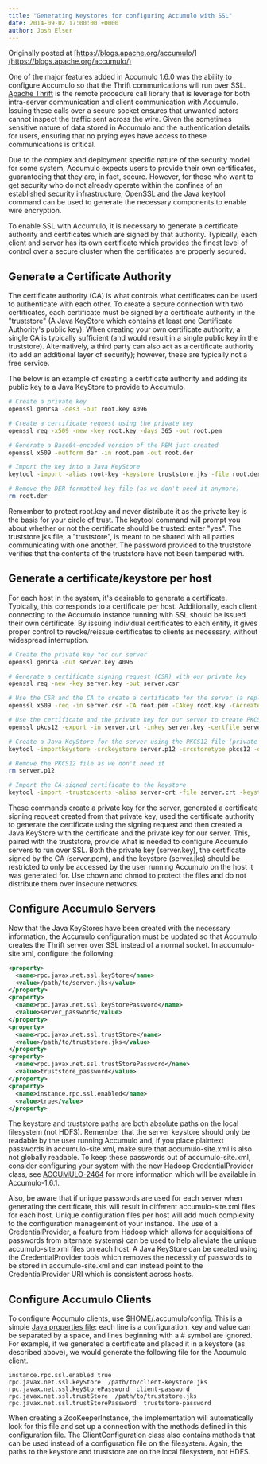 ```yaml
---
title: "Generating Keystores for configuring Accumulo with SSL"
date: 2014-09-02 17:00:00 +0000
author: Josh Elser
---
```


Originally posted at [https://blogs.apache.org/accumulo/](https://blogs.apache.org/accumulo/)

One of the major features added in Accumulo 1.6.0 was the ability to configure Accumulo so that the Thrift communications will run over SSL. [Apache Thrift][thrift] is the remote procedure call library that is leverage for both intra-server communication and client communication with Accumulo. Issuing these calls over a secure socket ensures that unwanted actors cannot inspect the traffic sent across the wire. Given the sometimes sensitive nature of data stored in Accumulo and the authentication details for users, ensuring that no prying eyes have access to these communications is critical.

Due to the complex and deployment specific nature of the security model for some system, Accumulo expects users to provide their own certificates, guaranteeing that they are, in fact, secure. However, for those who want to get security who do not already operate within the confines of an established security infrastructure, OpenSSL and the Java keytool command can be used to generate the necessary components to enable wire encryption.

To enable SSL with Accumulo, it is necessary to generate a certificate authority and certificates which are signed by that authority. Typically, each client and server has its own certificate which provides the finest level of control over a secure cluster when the certificates are properly secured.

## Generate a Certificate Authority

The certificate authority (CA) is what controls what certificates can be used to authenticate with each other. To create a secure connection with two certificates, each certificate must be signed by a certificate authority in the "truststore" (A Java KeyStore which contains at least one Certificate Authority's public key). When creating your own certificate authority, a single CA is typically sufficient (and would result in a single public key in the truststore). Alternatively, a third party can also act as a certificate authority (to add an additional layer of security); however, these are typically not a free service.

The below is an example of creating a certificate authority and adding its public key to a Java KeyStore to provide to Accumulo.

```bash
# Create a private key
openssl genrsa -des3 -out root.key 4096

# Create a certificate request using the private key
openssl req -x509 -new -key root.key -days 365 -out root.pem

# Generate a Base64-encoded version of the PEM just created
openssl x509 -outform der -in root.pem -out root.der

# Import the key into a Java KeyStore
keytool -import -alias root-key -keystore truststore.jks -file root.der

# Remove the DER formatted key file (as we don't need it anymore)
rm root.der
```

Remember to protect root.key and never distribute it as the private key is the basis for your circle of trust. The keytool command will prompt you about whether or not the certificate should be trusted: enter "yes". The truststore.jks file, a "truststore", is meant to be shared with all parties communicating with one another. The password provided to the truststore verifies that the contents of the truststore have not been tampered with.

## Generate a certificate/keystore per host

For each host in the system, it's desirable to generate a certificate. Typically, this corresponds to a certificate per host. Additionally, each client connecting to the Accumulo instance running with SSL should be issued their own certificate. By issuing individual certificates to each entity, it gives proper control to revoke/reissue certificates to clients as necessary, without widespread interruption.

```bash
# Create the private key for our server
openssl genrsa -out server.key 4096

# Generate a certificate signing request (CSR) with our private key
openssl req -new -key server.key -out server.csr

# Use the CSR and the CA to create a certificate for the server (a reply to the CSR)
openssl x509 -req -in server.csr -CA root.pem -CAkey root.key -CAcreateserial -out server.crt -days 365

# Use the certificate and the private key for our server to create PKCS12 file
openssl pkcs12 -export -in server.crt -inkey server.key -certfile server.crt -name 'server-key' -out server.p12

# Create a Java KeyStore for the server using the PKCS12 file (private key)
keytool -importkeystore -srckeystore server.p12 -srcstoretype pkcs12 -destkeystore server.jks -deststoretype JKS

# Remove the PKCS12 file as we don't need it
rm server.p12

# Import the CA-signed certificate to the keystore
keytool -import -trustcacerts -alias server-crt -file server.crt -keystore server.jks
```

These commands create a private key for the server, generated a certificate signing request created from that private key, used the certificate authority to generate the certificate using the signing request and then created a Java KeyStore with the certificate and the private key for our server. This, paired with the truststore, provide what is needed to configure Accumulo servers to run over SSL. Both the private key (server.key), the certificate signed by the CA (server.pem), and the keystore (server.jks) should be restricted to only be accessed by the user running Accumulo on the host it was generated for. Use chown and chmod to protect the files and do not distribute them over insecure networks.

## Configure Accumulo Servers

Now that the Java KeyStores have been created with the necessary information, the Accumulo configuration must be updated so that Accumulo creates the Thrift server over SSL instead of a normal socket. In accumulo-site.xml, configure the following:

```xml
<property>
  <name>rpc.javax.net.ssl.keyStore</name>
  <value>/path/to/server.jks</value>
</property>
<property>
  <name>rpc.javax.net.ssl.keyStorePassword</name>
  <value>server_password</value>
</property>
<property>
  <name>rpc.javax.net.ssl.trustStore</name>
  <value>/path/to/truststore.jks</value>
</property>
<property>
  <name>rpc.javax.net.ssl.trustStorePassword</name>
  <value>truststore_password</value>
</property>
<property>
  <name>instance.rpc.ssl.enabled</name>
  <value>true</value>
</property>
```

The keystore and truststore paths are both absolute paths on the local filesystem (not HDFS). Remember that the server keystore should only be readable by the user running Accumulo and, if you place plaintext passwords in accumulo-site.xml, make sure that accumulo-site.xml is also not globally readable. To keep these passwords out of accumulo-site.xml, consider configuring your system with the new Hadoop CredentialProvider class, see [ACCUMULO-2464][accumulo-2464] for more information which will be available in Accumulo-1.6.1.

Also, be aware that if unique passwords are used for each server when generating the certificate, this will result in different accumulo-site.xml files for each host. Unique configuration files per host will add much complexity to the configuration management of your instance. The use of a CredentialProvider, a feature from Hadoop which allows for acquisitions of passwords from alternate systems) can be used to help alleviate the unique accumulo-site.xml files on each host. A Java KeyStore can be created using the CredentialProvider tools which removes the necessity of passwords to be stored in accumulo-site.xml and can instead point to the CredentialProvider URI which is consistent across hosts.

## Configure Accumulo Clients

To configure Accumulo clients, use $HOME/.accumulo/config. This is a simple [Java properties file][props]: each line is a configuration, key and value can be separated by a space, and lines beginning with a # symbol are ignored. For example, if we generated a certificate and placed it in a keystore (as described above), we would generate the following file for the Accumulo client.

```
instance.rpc.ssl.enabled true
rpc.javax.net.ssl.keyStore  /path/to/client-keystore.jks
rpc.javax.net.ssl.keyStorePassword  client-password
rpc.javax.net.ssl.trustStore  /path/to/truststore.jks
rpc.javax.net.ssl.trustStorePassword  truststore-password
```
When creating a ZooKeeperInstance, the implementation will automatically look for this file and set up a connection with the methods defined in this configuration file. The ClientConfiguration class also contains methods that can be used instead of a configuration file on the filesystem. Again, the paths to the keystore and truststore are on the local filesystem, not HDFS.

[thrift]: http://thrift.apache.org/
[accumulo-2464]: https://issues.apache.org/jira/browse/ACCUMULO-2464
[props]: http://en.wikipedia.org/wiki/.properties
